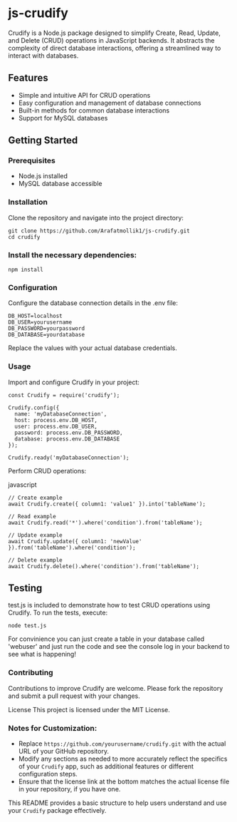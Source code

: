 
# js-crudify

Crudify is a Node.js package designed to simplify Create, Read, Update, and Delete (CRUD) operations in JavaScript backends. It abstracts the complexity of direct database interactions, offering a streamlined way to interact with databases.

## Features

- Simple and intuitive API for CRUD operations
- Easy configuration and management of database connections
- Built-in methods for common database interactions
- Support for MySQL databases

## Getting Started

### Prerequisites

- Node.js installed
- MySQL database accessible

### Installation

Clone the repository and navigate into the project directory:

```
git clone https://github.com/Arafatmollik1/js-crudify.git
cd crudify
```

### Install the necessary dependencies:
```
npm install
```

### Configuration
Configure the database connection details in the .env file:
```
DB_HOST=localhost
DB_USER=yourusername
DB_PASSWORD=yourpassword
DB_DATABASE=yourdatabase
```
Replace the values with your actual database credentials.

### Usage
Import and configure Crudify in your project:

```
const Crudify = require('crudify');

Crudify.config({
  name: 'myDatabaseConnection',
  host: process.env.DB_HOST,
  user: process.env.DB_USER,
  password: process.env.DB_PASSWORD,
  database: process.env.DB_DATABASE
});

Crudify.ready('myDatabaseConnection');
```

Perform CRUD operations:

javascript
```
// Create example
await Crudify.create({ column1: 'value1' }).into('tableName');

// Read example
await Crudify.read('*').where('condition').from('tableName');

// Update example
await Crudify.update({ column1: 'newValue' }).from('tableName').where('condition');

// Delete example
await Crudify.delete().where('condition').from('tableName');
```

## Testing
test.js is included to demonstrate how to test CRUD operations using Crudify. To run the tests, execute:

```
node test.js
```
For convinience you can just create a table in your database called 'webuser' and just run the code and see the console log in your backend to see what is happening!

### Contributing
Contributions to improve Crudify are welcome. Please fork the repository and submit a pull request with your changes.

License
This project is licensed under the MIT License.


### Notes for Customization:

- Replace `https://github.com/yourusername/crudify.git` with the actual URL of your GitHub repository.
- Modify any sections as needed to more accurately reflect the specifics of your `Crudify` app, such as additional features or different configuration steps.
- Ensure that the license link at the bottom matches the actual license file in your repository, if you have one.

This README provides a basic structure to help users understand and use your `Crudify` package effectively.




